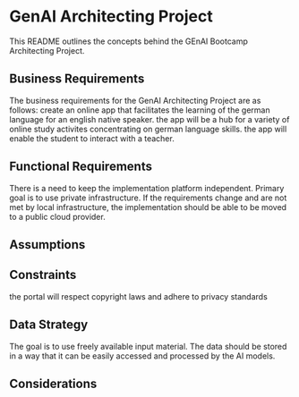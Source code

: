 
# GenAI Architecting Project 

This README outlines the concepts behind the GEnAI Bootcamp Architecting Project.


## Business Requirements

The business requirements for the GenAI Architecting Project are as follows:
create an online app that facilitates the learning of the german language for an english native speaker.
the app will be a hub for a variety of online study activites concentrating on german language skills.
the app will enable the student to interact with a teacher.

## Functional Requirements

There is a need to keep the implementation platform independent. Primary goal is to use private infrastructure. If the requirements change and are not met by local infrastructure, the implementation should be able to be moved to a public cloud provider.

## Assumptions



## Constraints

the portal will respect copyright laws and adhere to privacy standards


## Data Strategy

The goal is to use freely available input material. The data should be stored in a way that it can be easily accessed and processed by the AI models.

## Considerations




